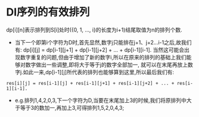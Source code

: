 # DI序列的有效排列

dp[i][n]表示排列到S[i]处时({0, 1, ..., i}的长度为i+1)结尾取值为n的排列个数.
- 当下一个即第i个字符为D时,首先显然,数字j只能排在j+1、j+2...i-1之后,故我们有:
dp[i][j] = dp[i-1][j+1] + dp[i-1][j+2] + ... + dp[i-1][i-1].
当然这可能会出现数字重复的问题,但由于增加了新的数字i,所以在原来的排列的基础上我们能够对数字做出一些调整,即将大于等于j的数字全部加一,
就可以在末尾再放上数字j.如此一来,dp[i-1][j]所代表的排列也能够算到这里,所以最后我们有:
```
res[i][j] = res[i-1][j] + res[i-1][j+1] + res[i-1][j+2] + ... + res[i-1][i-1].
```
   - e.g.排列1,4,2,0,3,下一个字符为D,当要在末尾加上3的时候,我们将原排列中大于等于3的数加一,再加上3,可得排列1,5,2,0,4,3;
